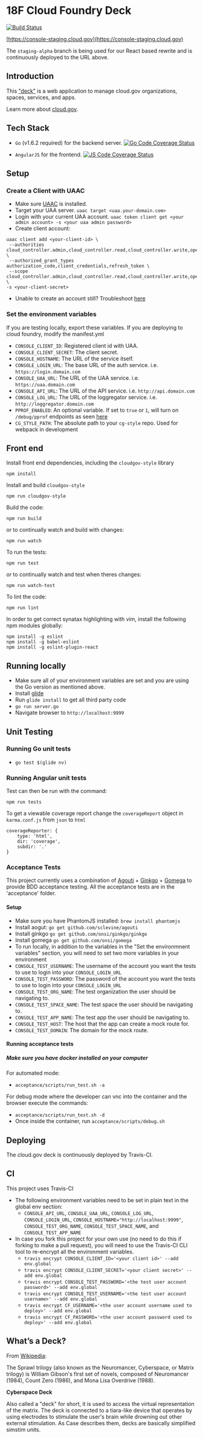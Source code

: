 # 18F Cloud Foundry Deck

[![Build Status](https://travis-ci.org/18F/cg-deck.svg?branch=master)](https://travis-ci.org/18F/cg-deck)

[https://console-staging.cloud.gov](https://console-staging.cloud.gov)

The `staging-alpha` branch is being used for our React based rewrite and is continuously deployed to the URL above.

## Introduction

This ["deck"](#whats-a-deck) is a web application to manage cloud.gov organizations, spaces, services, and apps.

Learn more about [cloud.gov](https://cloud.gov).

## Tech Stack
- `Go` (v1.6.2 required) for the backend server. [![Go Code Coverage Status](https://coveralls.io/repos/18F/cg-deck/badge.svg?branch=master&service=github)](https://coveralls.io/github/18F/cg-deck?branch=master)

- `AngularJS` for the frontend. [![JS Code Coverage Status](http://codecov.io/github/18F/cg-deck/coverage.svg?branch=master)](http://codecov.io/github/18F/cg-deck?branch=master)


## Setup
### Create a Client with UAAC
- Make sure [UAAC](https://github.com/cloudfoundry/cf-uaac) is installed.
- Target your UAA server. `uaac target <uaa.your-domain.com>`
- Login with your current UAA account. `uaac token client get <your admin account> -s <your uaa admin password>`
- Create client account:
```
uaac client add <your-client-id> \
 --authorities cloud_controller.admin,cloud_controller.read,cloud_controller.write,openid,scim.read \
 --authorized_grant_types authorization_code,client_credentials,refresh_token \
 --scope cloud_controller.admin,cloud_controller.read,cloud_controller.write,openid,scim.read \
-s <your-client-secret>
```
- Unable to create an account still? Troubleshoot [here](https://docs.cloudfoundry.org/adminguide/uaa-user-management.html#creating-admin-users)

### Set the environment variables
If you are testing locally, export these variables. If you are deploying to cloud foundry, modify the manifest.yml
- `CONSOLE_CLIENT_ID`: Registered client id with UAA.
- `CONSOLE_CLIENT_SECRET`: The client secret.
- `CONSOLE_HOSTNAME`: The URL of the service itself.
- `CONSOLE_LOGIN_URL`: The base URL of the auth service. i.e. `https://login.domain.com`
- `CONSOLE_UAA_URL`: The URL of the UAA service. i.e. `https://uaa.domain.com`
- `CONSOLE_API_URL`: The URL of the API service. i.e. `http://api.domain.com`
- `CONSOLE_LOG_URL`: The URL of the loggregator service. i.e. `http://loggregator.domain.com`
- `PPROF_ENABLED`: An optional variable. If set to `true` or `1`, will turn on `/debug/pprof` endpoints as seen [here](https://golang.org/pkg/net/http/pprof/)
- `CG_STYLE_PATH`: The absolute path to your `cg-style` repo. Used for webpack in development

## Front end
Install front end dependencies, including the `cloudgov-style` library
```
npm install
```

Install and build `cloudgov-style`
```
npm run cloudgov-style
```

Build the code:
```
npm run build
```
or to continually watch and build with changes:
```
npm run watch
```

To run the tests:
```
npm run test
```
or to continually watch and test when theres changes:
```
npm run watch-test
```

To lint the code:
```
npm run lint
```

In order to get correct synatax highlighting with vim, install the following
npm modules globally:

```
npm install -g eslint
npm install -g babel-eslint
npm install -g eslint-plugin-react
```

## Running locally
- Make sure all of your environment variables are set and you are using the Go version as mentioned above.
- Install [glide](https://github.com/Masterminds/glide)
- Run `glide install` to get all third party code
- `go run server.go`
- Navigate browser to `http://localhost:9999`


## Unit Testing
### Running Go unit tests
- `go test $(glide nv)`

### Running Angular unit tests
Test can then be run with the command:
```
npm run tests
```
To get a viewable coverage report change the `coverageReport` object in `karma.conf.js` from `json` to `html`
```
coverageReporter: {
    type: 'html',
    dir: 'coverage',
    subdir: '.'
}
```

### Acceptance Tests
This project currently uses a combination of [Agouti](http://agouti.org/) + [Ginkgo](http://onsi.github.io/ginkgo/) + [Gomega](http://onsi.github.io/gomega/) to provide BDD acceptance testing.
All the acceptance tests are in the 'acceptance' folder.


#### Setup
- Make sure you have PhantomJS installed: `brew install phantomjs`
- Install aogut: `go get github.com/sclevine/agouti`
- Install ginkgo `go get github.com/onsi/ginkgo/ginkgo`
- Install gomega `go get github.com/onsi/gomega`
- To run locally, in addition to the variables in the "Set the environmnent variables" section, you will need to set two more variables in your environment
- `CONSOLE_TEST_USERNAME`: The username of the account you want the tests to use to login into your `CONSOLE_LOGIN_URL`
- `CONSOLE_TEST_PASSWORD`: The password of the account you want the tests to use to login into your `CONSOLE_LOGIN_URL`
- `CONSOLE_TEST_ORG_NAME`: The test organization the user should be navigating to.
- `CONSOLE_TEST_SPACE_NAME`: The test space the user should be navigating to.
- `CONSOLE_TEST_APP_NAME`: The test app the user should be navigating to.
- `CONSOLE_TEST_HOST`: The host that the app can create a mock route for.
- `CONSOLE_TEST_DOMAIN`: The domain for the mock route.

#### Running acceptance tests
##### Make sure you have docker installed on your computer

For automated mode:

- `acceptance/scripts/run_test.sh -a`

For debug mode where the developer can vnc into the container and the browser execute the commands:

- `acceptance/scripts/run_test.sh -d`
- Once inside the container, run `acceptance/scripts/debug.sh`

## Deploying

The cloud.gov deck is continuously deployed by Travis-CI.

## CI
This project uses Travis-CI
- The following environment variables need to be set in plain text in the global env section:
  - `CONSOLE_API_URL`, `CONSOLE_UAA_URL`, `CONSOLE_LOG_URL`, `CONSOLE_LOGIN_URL`, `CONSOLE_HOSTNAME="http://localhost:9999"`, `CONSOLE_TEST_ORG_NAME`, `CONSOLE_TEST_SPACE_NAME`, and `CONSOLE_TEST_APP_NAME`
- In case you fork this project for your own use (no need to do this if forking to make a pull request), you will need to use the Travis-CI CLI tool to re-encrypt all the environment variables.
  - `travis encrypt CONSOLE_CLIENT_ID='<your client id>' --add env.global`
  - `travis encrypt CONSOLE_CLIENT_SECRET='<your client secret>' --add env.global`
  - `travis encrypt CONSOLE_TEST_PASSWORD='<the test user account password>' --add env.global`
  - `travis encrypt CONSOLE_TEST_USERNAME='<the test user account username>' --add env.global`
  - `travis encrypt CF_USERNAME='<the user account username used to deploy>' --add env.global`
  - `travis encrypt CF_PASSWORD='<the user account password used to deploy>' --add env.global`

## What’s a Deck?

From [Wikipedia](https://en.wikipedia.org/wiki/Sprawl_trilogy#Glossary):

The Sprawl trilogy (also known as the Neuromancer, Cyberspace, or Matrix trilogy) is William Gibson's first set of novels, composed of Neuromancer (1984), Count Zero (1986), and Mona Lisa Overdrive (1988).

**Cyberspace Deck**

Also called a "deck" for short, it is used to access the virtual representation of the matrix. The deck is connected to a tiara-like device that operates by using electrodes to stimulate the user's brain while drowning out other external stimulation. As Case describes them, decks are basically simplified simstim units.
